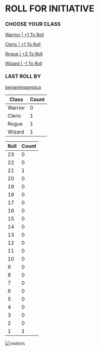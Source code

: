 # ROLL FOR INITIATIVE
### CHOOSE YOUR CLASS

[Warrior | +1 To Roll](https://github.com/benjaminsampica/benjaminsampica/issues/new?title=roll%7Cwarrior&body=Just+click+%27Submit+new+issue%27.)

[Cleric | +1 To Roll](https://github.com/benjaminsampica/benjaminsampica/issues/new?title=roll%7Ccleric&body=Just+click+%27Submit+new+issue%27.)

[Rogue | +3 To Roll](https://github.com/benjaminsampica/benjaminsampica/issues/new?title=roll%7Crogue&body=Just+click+%27Submit+new+issue%27.)

[Wizard | -1 To Roll](https://github.com/benjaminsampica/benjaminsampica/issues/new?title=roll%7Cwizard&body=Just+click+%27Submit+new+issue%27.)
### LAST ROLL BY
[benjaminsampica](https://www.github.com/benjaminsampica)

|Class|Count|
|-|-|
|Warrior|0|
|Cleric|1|
|Rogue|1|
|Wizard|1|

|Roll|Count|
|-|-|
|23|0
|22|0
|21|1
|20|0
|19|0
|18|0
|17|0
|16|0
|15|0
|14|0
|13|0
|12|0
|11|0
|10|0
|9|0
|8|0
|7|0
|6|0
|5|0
|4|0
|3|0
|2|0
|1|1

![visitors](https://visitor-badge.glitch.me/badge?page_id=benjaminsampica)